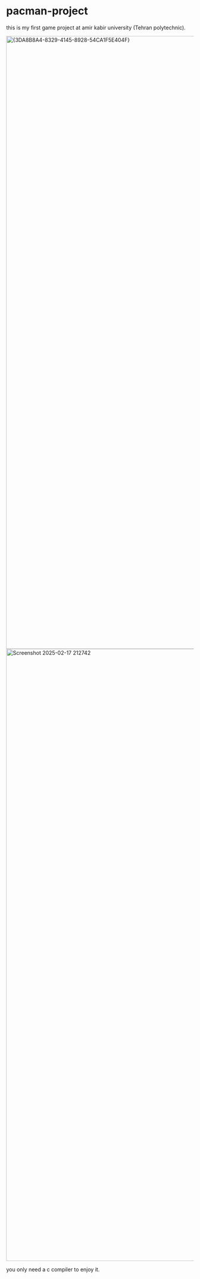 # pacman-project
this is my first game project at amir kabir university (Tehran polytechnic).


<img width="2412" height="1640" alt="{3DA8B8A4-8329-4145-8928-54CA1F5E404F}" src="https://github.com/user-attachments/assets/690073ab-c7cf-4f9a-94bc-9b80fb3c0f32" /> 























<img width="2418" height="1638" alt="Screenshot 2025-02-17 212742" src="https://github.com/user-attachments/assets/2f988292-67b4-496d-b9b5-5c61454e2e60" />







you only need a c compiler to enjoy it.



